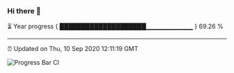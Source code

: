 ### Hi there 👋

⏳ Year progress { ████████████████████▁▁▁▁▁▁▁▁▁▁ } 69.26 %

---

⏰ Updated on Thu, 10 Sep 2020 12:11:19 GMT

![Progress Bar CI](https://github.com/liununu/liununu/workflows/Progress%20Bar%20CI/badge.svg)
